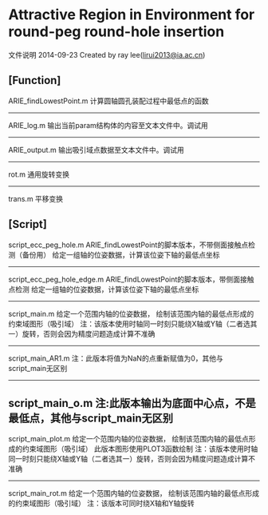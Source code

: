 # Attractive Region in Environment for round-peg round-hole insertion

文件说明
2014-09-23 Created by ray lee(lirui2013@ia.ac.cn)


[Function]
---------------------------------------------------------------------
ARIE_findLowestPoint.m
计算圆轴圆孔装配过程中最低点的函数

---------------------------------------------------------------------
ARIE_log.m
输出当前param结构体的内容至文本文件中。调试用

---------------------------------------------------------------------
ARIE_output.m
输出吸引域点数据至文本文件中。调试用

---------------------------------------------------------------------
rot.m
通用旋转变换

---------------------------------------------------------------------
trans.m
平移变换

[Script]
---------------------------------------------------------------------
script_ecc_peg_hole.m
ARIE_findLowestPoint的脚本版本，不带侧面接触点检测（备份用）
给定一组轴的位姿数据，计算该位姿下轴的最低点坐标

---------------------------------------------------------------------
script_ecc_peg_hole_edge.m
ARIE_findLowestPoint的脚本版本，带侧面接触点检测
给定一组轴的位姿数据，计算该位姿下轴的最低点坐标

---------------------------------------------------------------------
script_main.m
给定一个范围内轴的位姿数据， 绘制该范围内轴的最低点形成的约束域图形（吸引域）
注：该版本使用时轴同一时刻只能绕X轴或Y轴（二者选其一）旋转，否则会因为精度问题造成计算不准确

---------------------------------------------------------------------
script_main_AR1.m
注：此版本将值为NaN的点重新赋值为0，其他与script_main无区别

---------------------------------------------------------------------
script_main_o.m
注:此版本输出为底面中心点，不是最低点，其他与script_main无区别
---------------------------------------------------------------------
script_main_plot.m
给定一个范围内轴的位姿数据， 绘制该范围内轴的最低点形成的约束域图形（吸引域）
此版本图形使用PLOT3函数绘制
注：该版本使用时轴同一时刻只能绕X轴或Y轴（二者选其一）旋转，否则会因为精度问题造成计算不准确

---------------------------------------------------------------------
script_main_rot.m
给定一个范围内轴的位姿数据， 绘制该范围内轴的最低点形成的约束域图形（吸引域）
注：该版本可同时绕X轴和Y轴旋转